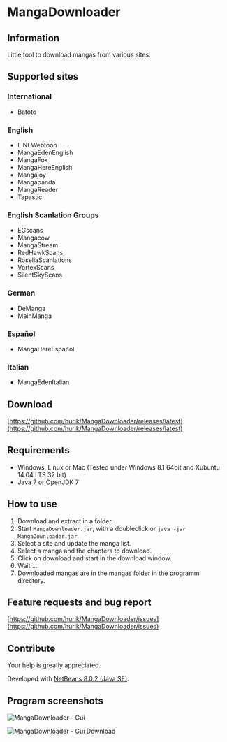 # MangaDownloader

## Information
Little tool to download mangas from various sites.

## Supported sites

### International
* Batoto

### English
* LINEWebtoon
* MangaEdenEnglish
* MangaFox
* MangaHereEnglish
* Mangajoy
* Mangapanda
* MangaReader
* Tapastic

### English Scanlation Groups
* EGscans
* Mangacow
* MangaStream
* RedHawkScans
* RoseliaScanlations
* VortexScans
* SilentSkyScans

### German
* DeManga
* MeinManga

### Español
* MangaHereEspañol

### Italian
* MangaEdenItalian

## Download
[https://github.com/hurik/MangaDownloader/releases/latest](https://github.com/hurik/MangaDownloader/releases/latest)

## Requirements
* Windows, Linux or Mac (Tested under Windows 8.1 64bit and Xubuntu 14.04 LTS 32 bit)
* Java 7 or OpenJDK 7

## How to use
1. Download and extract in a folder.
2. Start `MangaDownloader.jar`, with a doubleclick or `java -jar MangaDownloader.jar`.
3. Select a site and update the manga list.
5. Select a manga and the chapters to download.
6. Click on download and start in the download window.
7. Wait ...
8. Downloaded mangas are in the mangas folder in the programm directory.

## Feature requests and bug report
[https://github.com/hurik/MangaDownloader/issues](https://github.com/hurik/MangaDownloader/issues)

## Contribute
Your help is greatly appreciated.

Developed with [NetBeans 8.0.2 (Java SE)](https://netbeans.org/downloads/).


##  Program screenshots
![MangaDownloader - Gui](https://raw.github.com/hurik/MangaDownloader/master/images/gui.png)

![MangaDownloader - Gui Download](https://raw.github.com/hurik/MangaDownloader/master/images/gui-download.png)